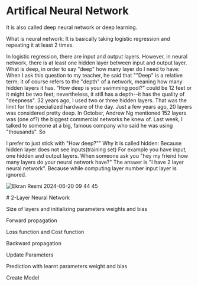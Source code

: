 # Artifical Neural Network

It is also called deep neural network or deep learning.

What is neural network: It is basically taking logistic regression and repeating it at least 2 times.

In logistic regression, there are input and output layers. However, in neural network, there is at least one hidden layer between input and output layer.
What is deep, in order to say "deep" how many layer do I need to have: When I ask this question to my teacher, he said that ""Deep" is a relative term; it of course refers to the "depth" of a network, meaning how many hidden layers it has. "How deep is your swimming pool?" could be 12 feet or it might be two feet; nevertheless, it still has a depth--it has the quality of "deepness". 32 years ago, I used two or three hidden layers. That was the limit for the specialized hardware of the day. Just a few years ago, 20 layers was considered pretty deep. In October, Andrew Ng mentioned 152 layers was (one of?) the biggest commercial networks he knew of. Last week, I talked to someone at a big, famous company who said he was using "thousands". So 

I prefer to just stick with "How deep?""
Why it is called hidden: Because hidden layer does not see inputs(training set)
For example you have input, one hidden and output layers. When someone ask you "hey my friend how many layers do your neural network have?" The answer is "I have 2 layer neural network". Because while computing layer number input layer is ignored.


![Ekran Resmi 2024-06-20 09 44 45](https://github.com/MuhammetEminOzdemir/ANN_ArtificalNeuralNetwork/assets/80462839/ebf3f03d-b26b-4bc4-8ed0-4509d43005e5)

# 2-Layer Neural Network

Size of layers and initializing parameters weights and bias

Forward propagation

Loss function and Cost function

Backward propagation

Update Parameters

Prediction with learnt parameters weight and bias

Create Model
